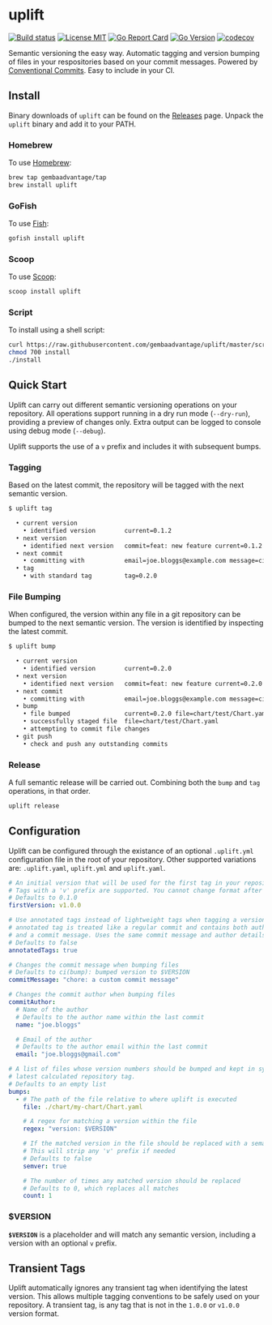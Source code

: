 # uplift

[![Build status](https://img.shields.io/github/workflow/status/gembaadvantage/uplift/ci?style=flat-square&logo=go)](https://github.com/gembaadvantage/uplift/actions?workflow=ci)
[![License MIT](https://img.shields.io/badge/license-MIT-blue.svg?style=flat-square)](/LICENSE)
[![Go Report Card](https://goreportcard.com/badge/github.com/gembaadvantage/uplift?style=flat-square)](https://goreportcard.com/report/github.com/gembaadvantage/uplift)
[![Go Version](https://img.shields.io/github/go-mod/go-version/gembaadvantage/uplift.svg?style=flat-square)](go.mod)
[![codecov](https://codecov.io/gh/gembaadvantage/uplift/branch/main/graph/badge.svg)](https://codecov.io/gh/gembaadvantage/uplift)

Semantic versioning the easy way. Automatic tagging and version bumping of files in your respositories based on your commit messages. Powered by [Conventional Commits](https://www.conventionalcommits.org/en/v1.0.0/). Easy to include in your CI.

## Install

Binary downloads of `uplift` can be found on the [Releases](https://github.com/gembaadvantage/uplift/releases) page. Unpack the `uplift` binary and add it to your PATH.

### Homebrew

To use [Homebrew](https://brew.sh/):

```sh
brew tap gembaadvantage/tap
brew install uplift
```

### GoFish

To use [Fish](https://gofi.sh/):

```sh
gofish install uplift
```

### Scoop

To use [Scoop](https://scoop.sh/):

```sh
scoop install uplift
```

### Script

To install using a shell script:

```sh
curl https://raw.githubusercontent.com/gembaadvantage/uplift/master/scripts/install > install
chmod 700 install
./install
```

## Quick Start

Uplift can carry out different semantic versioning operations on your repository. All operations support running in a dry run mode (`--dry-run`), providing a preview of changes only. Extra output can be logged to console using debug mode (`--debug`).

Uplift supports the use of a `v` prefix and includes it with subsequent bumps.

### Tagging

Based on the latest commit, the repository will be tagged with the next semantic version.

```sh
$ uplift tag

  • current version
    • identified version        current=0.1.2
  • next version
    • identified next version   commit=feat: new feature current=0.1.2 next=0.2.0
  • next commit
    • committing with           email=joe.bloggs@example.com message=ci(bump): bumped version to 0.2.0 name=joe.bloggs
  • tag
    • with standard tag         tag=0.2.0
```

### File Bumping

When configured, the version within any file in a git repository can be bumped to the next semantic version. The version is identified by inspecting the latest commit.

```sh
$ uplift bump

  • current version
    • identified version        current=0.2.0
  • next version
    • identified next version   commit=feat: new feature current=0.2.0 next=0.3.0
  • next commit
    • committing with           email=joe.bloggs@example.com message=ci(bump): bumped version to 0.2.0 name=joe.bloggs
  • bump
    • file bumped               current=0.2.0 file=chart/test/Chart.yaml next=0.3.0
    • successfully staged file  file=chart/test/Chart.yaml
    • attempting to commit file changes
  • git push
    • check and push any outstanding commits
```

### Release

A full semantic release will be carried out. Combining both the `bump` and `tag` operations, in that order.

```sh
uplift release
```

## Configuration

Uplift can be configured through the existance of an optional `.uplift.yml` configuration file in the root of your repository. Other supported variations are: `.uplift.yaml`, `uplift.yml` and `uplift.yaml`.

```yaml
# An initial version that will be used for the first tag in your repository.
# Tags with a 'v' prefix are supported. You cannot change format after the first tag
# Defaults to 0.1.0
firstVersion: v1.0.0

# Use annotated tags instead of lightweight tags when tagging a version bump. An
# annotated tag is treated like a regular commit and contains both author details
# and a commit message. Uses the same commit message and author details provided
# Defaults to false
annotatedTags: true

# Changes the commit message when bumping files
# Defaults to ci(bump): bumped version to $VERSION
commitMessage: "chore: a custom commit message"

# Changes the commit author when bumping files
commitAuthor:
  # Name of the author
  # Defaults to the author name within the last commit
  name: "joe.bloggs"

  # Email of the author
  # Defaults to the author email within the last commit
  email: "joe.bloggs@gmail.com"

# A list of files whose version numbers should be bumped and kept in sync with the
# latest calculated repository tag.
# Defaults to an empty list
bumps:
  - # The path of the file relative to where uplift is executed
    file: ./chart/my-chart/Chart.yaml

    # A regex for matching a version within the file
    regex: "version: $VERSION"

    # If the matched version in the file should be replaced with a semantic version.
    # This will strip any 'v' prefix if needed
    # Defaults to false
    semver: true

    # The number of times any matched version should be replaced
    # Defaults to 0, which replaces all matches
    count: 1
```

### $VERSION

**`$VERSION`** is a placeholder and will match any semantic version, including a version with an optional `v` prefix.

## Transient Tags

Uplift automatically ignores any transient tag when identifying the latest version. This allows multiple tagging conventions to be safely used on your repository. A transient tag, is any tag that is not in the `1.0.0` or `v1.0.0` version format.
